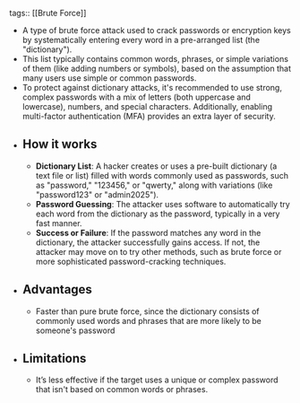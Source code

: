 tags:: [[Brute Force]]

- A type of brute force attack used to crack passwords or encryption keys by systematically entering every word in a pre-arranged list (the "dictionary").
- This list typically contains common words, phrases, or simple variations of them (like adding numbers or symbols), based on the assumption that many users use simple or common passwords.
- To protect against dictionary attacks, it's recommended to use strong, complex passwords with a mix of letters (both uppercase and lowercase), numbers, and special characters. Additionally, enabling multi-factor authentication (MFA) provides an extra layer of security.
- ## How it works
	- **Dictionary List**: A hacker creates or uses a pre-built dictionary (a text file or list) filled with words commonly used as passwords, such as "password," "123456," or "qwerty," along with variations (like "password123" or "admin2025").
	- **Password Guessing**: The attacker uses software to automatically try each word from the dictionary as the password, typically in a very fast manner.
	- **Success or Failure**: If the password matches any word in the dictionary, the attacker successfully gains access. If not, the attacker may move on to try other methods, such as brute force or more sophisticated password-cracking techniques.
- ## Advantages
	- Faster than pure brute force, since the dictionary consists of commonly used words and phrases that are more likely to be someone's password
- ## Limitations
	- It’s less effective if the target uses a unique or complex password that isn't based on common words or phrases.
